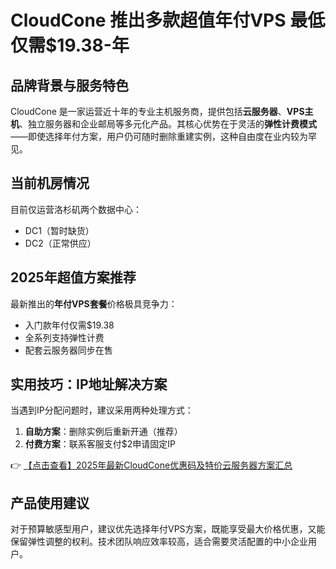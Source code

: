 # CloudCone 推出多款超值年付VPS 最低仅需$19.38-年

## 品牌背景与服务特色
CloudCone 是一家运营近十年的专业主机服务商，提供包括**云服务器**、**VPS主机**、独立服务器和企业邮局等多元化产品。其核心优势在于灵活的**弹性计费模式**——即使选择年付方案，用户仍可随时删除重建实例，这种自由度在业内较为罕见。

## 当前机房情况
目前仅运营洛杉矶两个数据中心：
- DC1（暂时缺货）
- DC2（正常供应）

## 2025年超值方案推荐
最新推出的**年付VPS套餐**价格极具竞争力：
- 入门款年付仅需$19.38
- 全系列支持弹性计费
- 配套云服务器同步在售

## 实用技巧：IP地址解决方案
当遇到IP分配问题时，建议采用两种处理方式：
1. **自助方案**：删除实例后重新开通（推荐）
2. **付费方案**：联系客服支付$2申请固定IP

👉 [【点击查看】2025年最新CloudCone优惠码及特价云服务器方案汇总](https://bit.ly/Cloudcone)

## 产品使用建议
对于预算敏感型用户，建议优先选择年付VPS方案，既能享受最大价格优惠，又能保留弹性调整的权利。技术团队响应效率较高，适合需要灵活配置的中小企业用户。